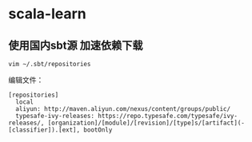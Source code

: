 # scala-learn

## 使用国内sbt源 加速依赖下载

    vim ~/.sbt/repositories
    
编辑文件：

    [repositories]
      local
      aliyun: http://maven.aliyun.com/nexus/content/groups/public/
      typesafe-ivy-releases: https://repo.typesafe.com/typesafe/ivy-releases/, [organization]/[module]/[revision]/[type]s/[artifact](-[classifier]).[ext], bootOnly
